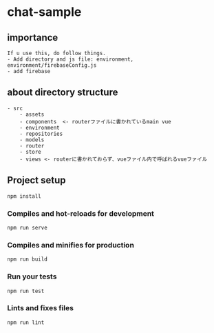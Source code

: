 # chat-sample

## importance   
```
If u use this, do follow things.
- Add directory and js file: environment, environment/firebaseConfig.js
- add firebase
```

## about directory structure   
```
- src
    - assets
    - components  <- routerファイルに書かれているmain vue
    - environment
    - repositories
    - models
    - router
    - store
    - views <- routerに書かれておらず、vueファイル内で呼ばれるvueファイル
```

## Project setup
```
npm install
```

### Compiles and hot-reloads for development
```
npm run serve
```

### Compiles and minifies for production
```
npm run build
```

### Run your tests
```
npm run test
```

### Lints and fixes files
```
npm run lint
```
